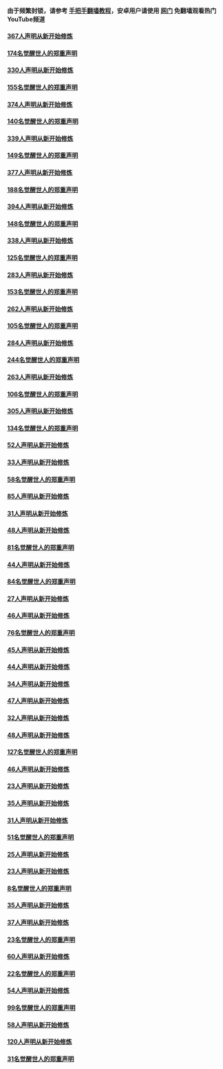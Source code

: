 #### 由于频繁封锁，请参考 [手把手翻墙教程](https://github.com/gfw-breaker/guides/wiki/)，安卓用户请使用 [网门](https://github.com/gfw-breaker/nogfw/blob/master/dl.md?t=06041500) 免翻墙观看热门YouTube频道 

#### [367人声明从新开始修炼](../pages/91/426421.md?t=06041500) 

#### [174名觉醒世人的郑重声明](../pages/91/426420.md?t=06041500) 

#### [330人声明从新开始修炼](../pages/91/426139.md?t=06041500) 

#### [155名觉醒世人的郑重声明](../pages/91/426138.md?t=06041500) 

#### [374人声明从新开始修炼](../pages/91/425811.md?t=06041500) 

#### [140名觉醒世人的郑重声明](../pages/91/425810.md?t=06041500) 

#### [339人声明从新开始修炼](../pages/91/425690.md?t=06041500) 

#### [149名觉醒世人的郑重声明](../pages/91/425689.md?t=06041500) 

#### [377人声明从新开始修炼](../pages/91/424867.md?t=06041500) 

#### [188名觉醒世人的郑重声明](../pages/91/424866.md?t=06041500) 

#### [394人声明从新开始修炼](../pages/91/423914.md?t=06041500) 

#### [148名觉醒世人的郑重声明](../pages/91/423913.md?t=06041500) 

#### [338人声明从新开始修炼](../pages/91/423540.md?t=06041500) 

#### [125名觉醒世人的郑重声明](../pages/91/423539.md?t=06041500) 

#### [283人声明从新开始修炼](../pages/91/423296.md?t=06041500) 

#### [153名觉醒世人的郑重声明](../pages/91/423295.md?t=06041500) 

#### [262人声明从新开始修炼](../pages/91/423004.md?t=06041500) 

#### [105名觉醒世人的郑重声明](../pages/91/423003.md?t=06041500) 

#### [284人声明从新开始修炼](../pages/91/422707.md?t=06041500) 

#### [244名觉醒世人的郑重声明](../pages/91/422706.md?t=06041500) 

#### [263人声明从新开始修炼](../pages/91/422553.md?t=06041500) 

#### [106名觉醒世人的郑重声明](../pages/91/422552.md?t=06041500) 

#### [305人声明从新开始修炼](../pages/91/422153.md?t=06041500) 

#### [134名觉醒世人的郑重声明](../pages/91/422152.md?t=06041500) 

#### [52人声明从新开始修炼](../pages/91/421846.md?t=06041500) 

#### [33人声明从新开始修炼](../pages/91/421804.md?t=06041500) 

#### [58名觉醒世人的郑重声明](../pages/91/421845.md?t=06041500) 

#### [85人声明从新开始修炼](../pages/91/421769.md?t=06041500) 

#### [31人声明从新开始修炼](../pages/91/421763.md?t=06041500) 

#### [48人声明从新开始修炼](../pages/91/421605.md?t=06041500) 

#### [81名觉醒世人的郑重声明](../pages/91/421656.md?t=06041500) 

#### [44人声明从新开始修炼](../pages/91/421544.md?t=06041500) 

#### [84名觉醒世人的郑重声明](../pages/91/421543.md?t=06041500) 

#### [27人声明从新开始修炼](../pages/91/421465.md?t=06041500) 

#### [46人声明从新开始修炼](../pages/91/421454.md?t=06041500) 

#### [76名觉醒世人的郑重声明](../pages/91/421453.md?t=06041500) 

#### [45人声明从新开始修炼](../pages/91/421452.md?t=06041500) 

#### [44人声明从新开始修炼](../pages/91/421422.md?t=06041500) 

#### [34人声明从新开始修炼](../pages/91/421322.md?t=06041500) 

#### [47人声明从新开始修炼](../pages/91/421264.md?t=06041500) 

#### [32人声明从新开始修炼](../pages/91/421225.md?t=06041500) 

#### [48人声明从新开始修炼](../pages/91/421202.md?t=06041500) 

#### [127名觉醒世人的郑重声明](../pages/91/421224.md?t=06041500) 

#### [46人声明从新开始修炼](../pages/91/421203.md?t=06041500) 

#### [23人声明从新开始修炼](../pages/91/421138.md?t=06041500) 

#### [35人声明从新开始修炼](../pages/91/421122.md?t=06041500) 

#### [31人声明从新开始修炼](../pages/91/421081.md?t=06041500) 

#### [51名觉醒世人的郑重声明](../pages/91/421080.md?t=06041500) 

#### [25人声明从新开始修炼](../pages/91/421020.md?t=06041500) 

#### [23人声明从新开始修炼](../pages/91/420884.md?t=06041500) 

#### [8名觉醒世人的郑重声明](../pages/91/420883.md?t=06041500) 

#### [35人声明从新开始修炼](../pages/91/420809.md?t=06041500) 

#### [37人声明从新开始修炼](../pages/91/420766.md?t=06041500) 

#### [23名觉醒世人的郑重声明](../pages/91/420765.md?t=06041500) 

#### [60人声明从新开始修炼](../pages/91/420727.md?t=06041500) 

#### [22名觉醒世人的郑重声明](../pages/91/420726.md?t=06041500) 

#### [54人声明从新开始修炼](../pages/91/420529.md?t=06041500) 

#### [99名觉醒世人的郑重声明](../pages/91/420528.md?t=06041500) 

#### [58人声明从新开始修炼](../pages/91/420198.md?t=06041500) 

#### [120人声明从新开始修炼](../pages/91/420141.md?t=06041500) 

#### [31名觉醒世人的郑重声明](../pages/91/420197.md?t=06041500) 


